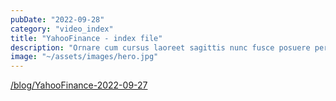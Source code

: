 ```yaml
---
pubDate: "2022-09-28"
category: "video_index"
title: "YahooFinance - index file"
description: "Ornare cum cursus laoreet sagittis nunc fusce posuere per euismod dis vehicula a, semper fames lacus maecenas dictumst pulvinar neque enim non potenti. Torquent hac sociosqu eleifend potenti."
image: "~/assets/images/hero.jpg"
---
```


<a href='/blog/YahooFinance-2022-09-27'>/blog/YahooFinance-2022-09-27</a>
